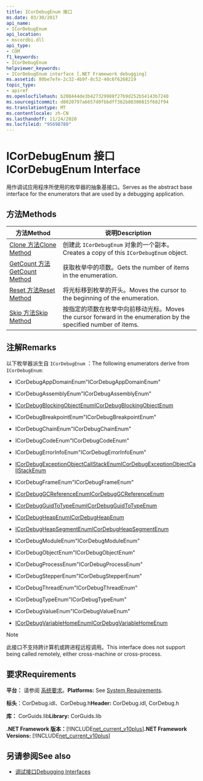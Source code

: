 ```yaml
---
title: ICorDebugEnum 接口
ms.date: 03/30/2017
api_name:
- ICorDebugEnum
api_location:
- mscordbi.dll
api_type:
- COM
f1_keywords:
- ICorDebugEnum
helpviewer_keywords:
- ICorDebugEnum interface [.NET Framework debugging]
ms.assetid: 80be7efe-2c32-4b9f-8c52-40c6f6268219
topic_type:
- apiref
ms.openlocfilehash: b208444de3b427329988f27b9d252b54143b7240
ms.sourcegitcommit: d8020797a6657d0fbbdff362b80300815f682f94
ms.translationtype: MT
ms.contentlocale: zh-CN
ms.lasthandoff: 11/24/2020
ms.locfileid: "95698788"
---
```

# <a name="icordebugenum-interface"></a><span data-ttu-id="b2bcc-102">ICorDebugEnum 接口</span><span class="sxs-lookup"><span data-stu-id="b2bcc-102">ICorDebugEnum Interface</span></span>

<span data-ttu-id="b2bcc-103">用作调试应用程序所使用的枚举器的抽象基接口。</span><span class="sxs-lookup"><span data-stu-id="b2bcc-103">Serves as the abstract base interface for the enumerators that are used by a debugging application.</span></span>  
  
## <a name="methods"></a><span data-ttu-id="b2bcc-104">方法</span><span class="sxs-lookup"><span data-stu-id="b2bcc-104">Methods</span></span>  
  
|<span data-ttu-id="b2bcc-105">方法</span><span class="sxs-lookup"><span data-stu-id="b2bcc-105">Method</span></span>|<span data-ttu-id="b2bcc-106">说明</span><span class="sxs-lookup"><span data-stu-id="b2bcc-106">Description</span></span>|  
|------------|-----------------|  
|[<span data-ttu-id="b2bcc-107">Clone 方法</span><span class="sxs-lookup"><span data-stu-id="b2bcc-107">Clone Method</span></span>](icordebugenum-clone-method.md)|<span data-ttu-id="b2bcc-108">创建此 `ICorDebugEnum` 对象的一个副本。</span><span class="sxs-lookup"><span data-stu-id="b2bcc-108">Creates a copy of this `ICorDebugEnum` object.</span></span>|  
|[<span data-ttu-id="b2bcc-109">GetCount 方法</span><span class="sxs-lookup"><span data-stu-id="b2bcc-109">GetCount Method</span></span>](icordebugenum-getcount-method.md)|<span data-ttu-id="b2bcc-110">获取枚举中的项数。</span><span class="sxs-lookup"><span data-stu-id="b2bcc-110">Gets the number of items in the enumeration.</span></span>|  
|[<span data-ttu-id="b2bcc-111">Reset 方法</span><span class="sxs-lookup"><span data-stu-id="b2bcc-111">Reset Method</span></span>](icordebugenum-reset-method.md)|<span data-ttu-id="b2bcc-112">将光标移到枚举的开头。</span><span class="sxs-lookup"><span data-stu-id="b2bcc-112">Moves the cursor to the beginning of the enumeration.</span></span>|  
|[<span data-ttu-id="b2bcc-113">Skip 方法</span><span class="sxs-lookup"><span data-stu-id="b2bcc-113">Skip Method</span></span>](icordebugenum-skip-method.md)|<span data-ttu-id="b2bcc-114">按指定的项数在枚举中向前移动光标。</span><span class="sxs-lookup"><span data-stu-id="b2bcc-114">Moves the cursor forward in the enumeration by the specified number of items.</span></span>|  
  
## <a name="remarks"></a><span data-ttu-id="b2bcc-115">注解</span><span class="sxs-lookup"><span data-stu-id="b2bcc-115">Remarks</span></span>  

 <span data-ttu-id="b2bcc-116">以下枚举器派生自 `ICorDebugEnum` ：</span><span class="sxs-lookup"><span data-stu-id="b2bcc-116">The following enumerators derive from `ICorDebugEnum`:</span></span>  
  
- <span data-ttu-id="b2bcc-117">ICorDebugAppDomainEnum</span><span class="sxs-lookup"><span data-stu-id="b2bcc-117">"ICorDebugAppDomainEnum"</span></span>  
  
- <span data-ttu-id="b2bcc-118">ICorDebugAssemblyEnum</span><span class="sxs-lookup"><span data-stu-id="b2bcc-118">"ICorDebugAssemblyEnum"</span></span>  
  
- [<span data-ttu-id="b2bcc-119">ICorDebugBlockingObjectEnum</span><span class="sxs-lookup"><span data-stu-id="b2bcc-119">ICorDebugBlockingObjectEnum</span></span>](icordebugblockingobjectenum-interface.md)  
  
- <span data-ttu-id="b2bcc-120">ICorDebugBreakpointEnum</span><span class="sxs-lookup"><span data-stu-id="b2bcc-120">"ICorDebugBreakpointEnum"</span></span>  
  
- <span data-ttu-id="b2bcc-121">ICorDebugChainEnum</span><span class="sxs-lookup"><span data-stu-id="b2bcc-121">"ICorDebugChainEnum"</span></span>  
  
- <span data-ttu-id="b2bcc-122">ICorDebugCodeEnum</span><span class="sxs-lookup"><span data-stu-id="b2bcc-122">"ICorDebugCodeEnum"</span></span>  
  
- <span data-ttu-id="b2bcc-123">ICorDebugErrorInfoEnum</span><span class="sxs-lookup"><span data-stu-id="b2bcc-123">"ICorDebugErrorInfoEnum"</span></span>  
  
- [<span data-ttu-id="b2bcc-124">ICorDebugExceptionObjectCallStackEnum</span><span class="sxs-lookup"><span data-stu-id="b2bcc-124">ICorDebugExceptionObjectCallStackEnum</span></span>](icordebugexceptionobjectcallstackenum-interface.md)  
  
- <span data-ttu-id="b2bcc-125">ICorDebugFrameEnum</span><span class="sxs-lookup"><span data-stu-id="b2bcc-125">"ICorDebugFrameEnum"</span></span>  
  
- [<span data-ttu-id="b2bcc-126">ICorDebugGCReferenceEnum</span><span class="sxs-lookup"><span data-stu-id="b2bcc-126">ICorDebugGCReferenceEnum</span></span>](icordebuggcreferenceenum-interface.md)  
  
- [<span data-ttu-id="b2bcc-127">ICorDebugGuidToTypeEnum</span><span class="sxs-lookup"><span data-stu-id="b2bcc-127">ICorDebugGuidToTypeEnum</span></span>](icordebugguidtotypeenum-interface.md)  
  
- [<span data-ttu-id="b2bcc-128">ICorDebugHeapEnum</span><span class="sxs-lookup"><span data-stu-id="b2bcc-128">ICorDebugHeapEnum</span></span>](icordebugheapenum-interface.md)  
  
- [<span data-ttu-id="b2bcc-129">ICorDebugHeapSegmentEnum</span><span class="sxs-lookup"><span data-stu-id="b2bcc-129">ICorDebugHeapSegmentEnum</span></span>](icordebugheapsegmentenum-interface.md)  
  
- <span data-ttu-id="b2bcc-130">ICorDebugModuleEnum</span><span class="sxs-lookup"><span data-stu-id="b2bcc-130">"ICorDebugModuleEnum"</span></span>  
  
- <span data-ttu-id="b2bcc-131">ICorDebugObjectEnum</span><span class="sxs-lookup"><span data-stu-id="b2bcc-131">"ICorDebugObjectEnum"</span></span>  
  
- <span data-ttu-id="b2bcc-132">ICorDebugProcessEnum</span><span class="sxs-lookup"><span data-stu-id="b2bcc-132">"ICorDebugProcessEnum"</span></span>  
  
- <span data-ttu-id="b2bcc-133">ICorDebugStepperEnum</span><span class="sxs-lookup"><span data-stu-id="b2bcc-133">"ICorDebugStepperEnum"</span></span>  
  
- <span data-ttu-id="b2bcc-134">ICorDebugThreadEnum</span><span class="sxs-lookup"><span data-stu-id="b2bcc-134">"ICorDebugThreadEnum"</span></span>  
  
- <span data-ttu-id="b2bcc-135">ICorDebugTypeEnum</span><span class="sxs-lookup"><span data-stu-id="b2bcc-135">"ICorDebugTypeEnum"</span></span>  
  
- <span data-ttu-id="b2bcc-136">ICorDebugValueEnum</span><span class="sxs-lookup"><span data-stu-id="b2bcc-136">"ICorDebugValueEnum"</span></span>  
  
- [<span data-ttu-id="b2bcc-137">ICorDebugVariableHomeEnum</span><span class="sxs-lookup"><span data-stu-id="b2bcc-137">ICorDebugVariableHomeEnum</span></span>](icordebugvariablehomeenum-interface.md)  
  
> [!NOTE]
> <span data-ttu-id="b2bcc-138">此接口不支持跨计算机或跨进程远程调用。</span><span class="sxs-lookup"><span data-stu-id="b2bcc-138">This interface does not support being called remotely, either cross-machine or cross-process.</span></span>  
  
## <a name="requirements"></a><span data-ttu-id="b2bcc-139">要求</span><span class="sxs-lookup"><span data-stu-id="b2bcc-139">Requirements</span></span>  

 <span data-ttu-id="b2bcc-140">**平台：** 请参阅 [系统要求](../../get-started/system-requirements.md)。</span><span class="sxs-lookup"><span data-stu-id="b2bcc-140">**Platforms:** See [System Requirements](../../get-started/system-requirements.md).</span></span>  
  
 <span data-ttu-id="b2bcc-141">**标头**：CorDebug.idl、CorDebug.h</span><span class="sxs-lookup"><span data-stu-id="b2bcc-141">**Header:** CorDebug.idl, CorDebug.h</span></span>  
  
 <span data-ttu-id="b2bcc-142">**库：** CorGuids.lib</span><span class="sxs-lookup"><span data-stu-id="b2bcc-142">**Library:** CorGuids.lib</span></span>  
  
 <span data-ttu-id="b2bcc-143">**.NET Framework 版本：**[!INCLUDE[net_current_v10plus](../../../../includes/net-current-v10plus-md.md)]</span><span class="sxs-lookup"><span data-stu-id="b2bcc-143">**.NET Framework Versions:** [!INCLUDE[net_current_v10plus](../../../../includes/net-current-v10plus-md.md)]</span></span>  
  
## <a name="see-also"></a><span data-ttu-id="b2bcc-144">另请参阅</span><span class="sxs-lookup"><span data-stu-id="b2bcc-144">See also</span></span>

- [<span data-ttu-id="b2bcc-145">调试接口</span><span class="sxs-lookup"><span data-stu-id="b2bcc-145">Debugging Interfaces</span></span>](debugging-interfaces.md)

